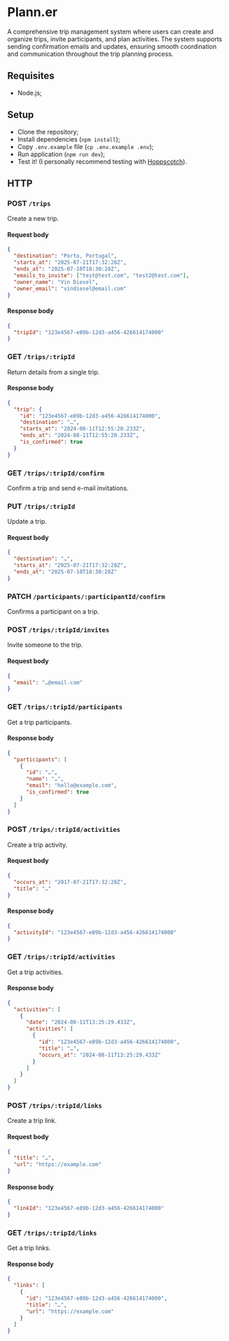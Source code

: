 # Plann.er

A comprehensive trip management system where users can create and organize trips, invite participants, and plan activities. The system supports sending confirmation emails and updates, ensuring smooth coordination and communication throughout the trip planning process.

## Requisites

- Node.js;

## Setup

- Clone the repository;
- Install dependencies (`npm install`);
- Copy `.env.example` file (`cp .env.example .env`);
- Run application (`npm run dev`);
- Test it! (I personally recommend testing with [Hoppscotch](https://hoppscotch.io/)).

## HTTP

### POST `/trips`

Create a new trip.

#### Request body

```json
{
  "destination": "Porto, Portugal",
  "starts_at": "2025-07-21T17:32:28Z",
  "ends_at": "2025-07-10T18:30:28Z",
  "emails_to_invite": ["test@test.com", "test2@test.com"],
  "owner_name": "Vin Diesel",
  "owner_email": "vindiesel@email.com"
}
```

#### Response body

```json
{
  "tripId": "123e4567-e89b-12d3-a456-426614174000"
}
```

### GET `/trips/:tripId`

Return details from a single trip.

#### Response body

```json
{
  "trip": {
    "id": "123e4567-e89b-12d3-a456-426614174000",
    "destination": "…",
    "starts_at": "2024-08-11T12:55:20.233Z",
    "ends_at": "2024-08-11T12:55:20.233Z",
    "is_confirmed": true
  }
}
```

### GET `/trips/:tripId/confirm`

Confirm a trip and send e-mail invitations.

### PUT `/trips/:tripId`

Update a trip.

#### Request body

```json
{
  "destination": "…",
  "starts_at": "2025-07-21T17:32:28Z",
  "ends_at": "2025-07-10T18:30:28Z"
}
```

### PATCH `/participants/:participantId/confirm`

Confirms a participant on a trip.

### POST `/trips/:tripId/invites`

Invite someone to the trip.

#### Request body

```json
{
  "email": "…@email.com"
}
```

### GET `/trips/:tripId/participants`

Get a trip participants.​

#### Response body

```json
{
  "participants": [
    {
      "id": "…",
      "name": "…",
      "email": "hello@example.com",
      "is_confirmed": true
    }
  ]
}
```

### POST `/trips/:tripId/activities`

Create a trip activity.​

#### Request body

```json
{
  "occurs_at": "2017-07-21T17:32:28Z",
  "title": "…"
}
```

#### Response body

```json
{
  "activityId": "123e4567-e89b-12d3-a456-426614174000"
}
```

### GET `/trips/:tripId/activities`

Get a trip activities.​

#### Response body

```json
{
  "activities": [
    {
      "date": "2024-08-11T13:25:29.433Z",
      "activities": [
        {
          "id": "123e4567-e89b-12d3-a456-426614174000",
          "title": "…",
          "occurs_at": "2024-08-11T13:25:29.433Z"
        }
      ]
    }
  ]
}
```

### POST `/trips/:tripId/links`

Create a trip link.

#### Request body

```json
{
  "title": "…",
  "url": "https://example.com"
}
```

#### Response body

```json
{
  "linkId": "123e4567-e89b-12d3-a456-426614174000"
}
```

### GET `/trips/:tripId/links`

Get a trip links.​

#### Response body

```json
{
  "links": [
    {
      "id": "123e4567-e89b-12d3-a456-426614174000",
      "title": "…",
      "url": "https://example.com"
    }
  ]
}
```
